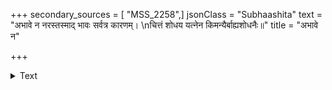 +++
secondary_sources = [ "MSS_2258",]
jsonClass = "Subhaashita"
text = "अभावे न नरस्तस्माद् भावः सर्वत्र कारणम्।  \nचित्तं शोधय यत्नेन किमन्यैर्बाह्यशोधनैः॥"
title = "अभावे न"

+++

<details><summary>Text</summary>

अभावे न नरस्तस्माद् भावः सर्वत्र कारणम्।  
चित्तं शोधय यत्नेन किमन्यैर्बाह्यशोधनैः॥
</details>
